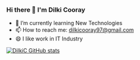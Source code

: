 ### Hi there 👋 I'm Dilki Cooray




- 🌱 I’m currently learning New Technologies
- 📫 How to reach me: dilkicooray97@gmail.com
- 😄 I like work in IT Industry 

[![DilkiC GitHub stats](https://github-readme-stats.vercel.app/api?username=DilkiC)](https://github.com/DilkiC/github-readme-stats)

 
